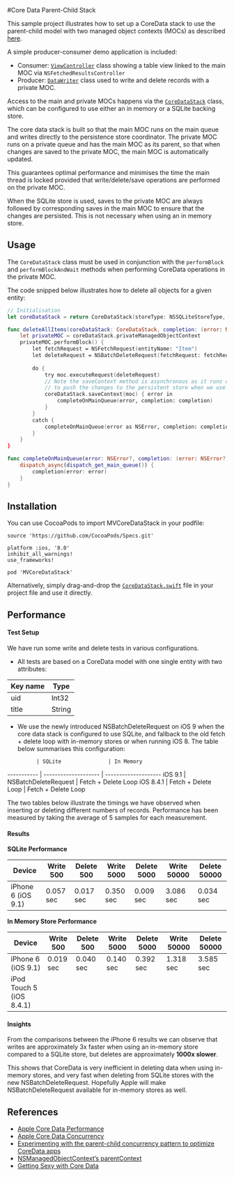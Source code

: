 #Core Data Parent-Child Stack

This sample project illustrates how to set up a CoreData stack to use the parent-child model with two managed object contexts (MOCs) as described [here](
http://developmentnow.com/2015/04/28/experimenting-with-the-parent-child-concurrency-pattern-to-optimize-coredata-apps/).

A simple producer-consumer demo application is included:

* Consumer: [```ViewController```](https://github.com/bizz84/MVCoreDataStack/blob/master/MVCoreDataStackDemo/Classes/ViewController.swift) class showing a table view linked to the main MOC via ```NSFetchedResultsController```
* Producer: [```DataWriter```](https://github.com/bizz84/MVCoreDataStack/blob/master/MVCoreDataStackDemo/Classes/DataWriter.swift) class used to write and delete records with a private MOC.

Access to the main and private MOCs happens via the [```CoreDataStack```](https://github.com/bizz84/MVCoreDataStack/blob/master/MVCoreDataStack/CoreDataStack.swift) class, which can be configured to use either an in memory or a SQLite backing store.

The core data stack is built so that the main MOC runs on the main queue and writes directly to the persistence store coordinator.
The private MOC runs on a private queue and has the main MOC as its parent, so that when changes are saved to the private MOC, the main MOC is automatically updated.

This guarantees optimal performance and minimises the time the main thread is locked provided that write/delete/save operations are performed on the private MOC.

When the SQLite store is used, saves to the private MOC are always followed by corresponding saves in the main MOC to ensure that the changes are persisted.
This is not necessary when using an in memory store.

## Usage

The ```CoreDataStack``` class must be used in conjunction with the ```performBlock``` and ```performBlockAndWait``` methods when performing CoreData operations in the private MOC.

The code snipped below illustrates how to delete all objects for a given entity:

```swift
// Initialisation
let coreDataStack = return CoreDataStack(storeType: NSSQLiteStoreType, modelName: "MyXcdataModel")

func deleteAllItems(coreDataStack: CoreDataStack, completion: (error: NSError?) -> ()) {
	let privateMOC = coreDataStack.privateManagedObjectContext
	privateMOC.performBlock() {
		let fetchRequest = NSFetchRequest(entityName: "Item")
		let deleteRequest = NSBatchDeleteRequest(fetchRequest: fetchRequest)
		                
		do {
			try moc.executeRequest(deleteRequest)
			// Note the saveContext method is asynchronous as it runs on the main queue
			// to push the changes to the persistent store when we use SQLite
			coreDataStack.saveContext(moc) { error in
				completeOnMainQueue(error, completion: completion)
			}
		}
		catch {
			completeOnMainQueue(error as NSError, completion: completion)
		}
	}
}

func completeOnMainQueue(error: NSError?, completion: (error: NSError?) -> ()) {
    dispatch_async(dispatch_get_main_queue()) {
        completion(error: error)
    }
}
```

## Installation

You can use CocoaPods to import MVCoreDataStack in your podfile:

```
source 'https://github.com/CocoaPods/Specs.git'

platform :ios, '8.0'
inhibit_all_warnings!
use_frameworks!

pod 'MVCoreDataStack'
```
Alternatively, simply drag-and-drop the [```CoreDataStack.swift```](https://github.com/bizz84/MVCoreDataStack/blob/master/MVCoreDataStack/CoreDataStack.swift) file in your project file and use it directly.

## Performance

#### Test Setup

We have run some write and delete tests in various configurations. 

* All tests are based on a CoreData model with one single entity with two attributes:

 Key name | Type
 -------- | ------
 uid      | Int32
 title    | String

* We use the newly introduced NSBatchDeleteRequest on iOS 9 when the core data stack is configured to use SQLite, and fallback to the old fetch + delete loop with in-memory stores or when running iOS 8. The table below summarises this configuration:

            | SQLite               | In Memory
----------- | -------------------- | --------------------
iOS 9.1     | NSBatchDeleteRequest | Fetch + Delete Loop
iOS 8.4.1   | Fetch + Delete Loop  | Fetch + Delete Loop

The two tables below illustrate the timings we have observed when inserting or deleting different numbers of records. Performance has been measured by taking the average of 5 samples for each measurement.

#### Results 

**SQLite Performance**

Device                   | Write 500 | Delete 500 | Write 5000 | Delete 5000  | Write 50000 | Delete 50000 
------------------------ | --------- | ---------- | ---------- | ------------ | ----------- | ------------ 
iPhone 6 (iOS 9.1)       | 0.057 sec | 0.017 sec  | 0.350 sec  | 0.009 sec    | 3.086 sec   | 0.034 sec


**In Memory Store Performance**

Device                   | Write 500 | Delete 500 | Write 5000 | Delete 5000  | Write 50000 | Delete 50000 
------------------------ | --------- | ---------- | ---------- | ------------ | ----------- | ------------ 
iPhone 6 (iOS 9.1)       | 0.019 sec | 0.040 sec  | 0.140 sec  | 0.392 sec    | 1.318 sec   | 3.585 sec
iPod Touch 5 (iOS 8.4.1) | 

#### Insights 

From the comparisons between the iPhone 6 results we can observe that writes are approximately 3x faster when using an in-memory store compared to a SQLite store, but deletes are approximately **1000x slower**.

This shows that CoreData is very inefficient in deleting data when using in-memory stores, and very fast when deleting from SQLite stores with the new NSBatchDeleteRequest. Hopefully Apple will make NSBatchDeleteRequest available for in-memory stores as well.

## References

* [Apple Core Data Performance](https://developer.apple.com/library/prerelease/watchos/documentation/Cocoa/Conceptual/CoreData/Performance.html)
* [Apple Core Data Concurrency](https://developer.apple.com/library/prerelease/watchos/documentation/Cocoa/Conceptual/CoreData/Concurrency.html#//apple_ref/doc/uid/TP40001075-CH24-SW1)
* [Experimenting with the parent-child concurrency pattern to optimize CoreData apps](http://developmentnow.com/2015/04/28/experimenting-with-the-parent-child-concurrency-pattern-to-optimize-coredata-apps/)
* [NSManagedObjectContext’s parentContext](http://benedictcohen.co.uk/blog/archives/308)
* [Getting Sexy with Core Data](http://blog.chadwilken.com/core-data-concurrency/)



